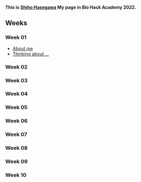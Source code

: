 **This is [Shiho Hasegawa]() My page in Bio Hack Academy 2022.**



## Weeks
### Week 01
* [About me]()
* [Thinking about ...]()
### Week 02
### Week 03
### Week 04
### Week 05
### Week 06
### Week 07
### Week 08
### Week 09
### Week 10
